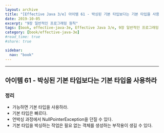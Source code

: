 ```yaml
---
layout: archive
title: "[Effective Java 3/e] 아이템 61 - 박싱된 기본 타입보다는 기본 타입을 사용하라"
date: 2019-10-05
excerpt: "9장 일반적인 프로그래밍 원칙"
tags: [book, effective-java-3e, Effective Java 3/e, 9장 일반적인 프로그래밍 원칙]
category: [book/effective-java-3e]
#read_time: true
#share: true

sidebar:
  nav: "book"
---
```


* * *

## 아이템 61 - 박싱된 기본 타입보다는 기본 타입을 사용하라

### 정리

* 가능하면 기본 타입을 사용하라.
* 기본 타입은 빠르다.
* 언박싱 과정에서 NullPointerException을 던질 수 있다.
* 기본 타입을 박싱하는 작업은 필요 없는 객체를 생성하는 부작용이 생길 수 있다.
